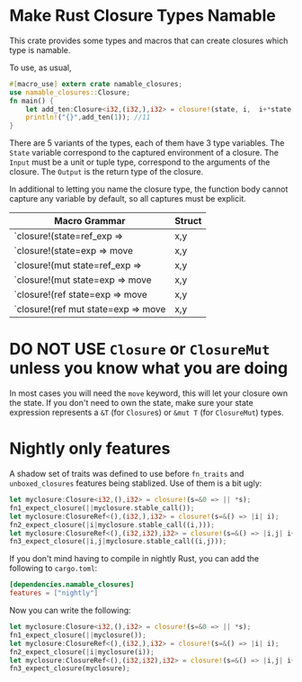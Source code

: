 # Make Rust Closure Types Namable

This crate provides some types and macros that can create closures which type is namable.

To use, as usual,

```rust
#[macro_use] extern crate namable_closures;
use namable_closures::Closure;
fn main() {
    let add_ten:Closure<i32,(i32,),i32> = closure!(state, i,  i+*state, 10);
    println!("{}",add_ten(1)); //11
}
```

There are 5 variants of the types, each of them have 3 type variables. The `State`
variable correspond to the captured environment of a closure. The `Input` must be
a unit or tuple type, correspond to the arguments of the closure. The `Output` is
the return type of the closure.

In additional to letting you name the closure type, the function body cannot capture
any variable by default, so all captures must be explicit.

|                Macro Grammar                              | Struct       |
|-----------------------------------------------------------|--------------|
|`closure!(state=ref_exp => |x,y| body(x,y,state))`         | Closure      |
|`closure!(state=exp => move |x,y| body(x,y,state))`        | ClosureOnce  |
|`closure!(mut state=ref_exp => |x,y| body(x,y,state))`     | ClosureMut   |
|`closure!(mut state=exp => move |x,y| body(x,y,state))`    | ClosureOnce  |
|`closure!(ref state=exp => move |x,y| body(x,y,state))`    | ClosureRef   |
|`closure!(ref mut state=exp => move |x,y| body(x,y,state))`| ClosureRefMut|

# DO NOT USE `Closure` or `ClosureMut` unless you know what you are doing

In most cases you will need the `move` keyword, this will let your closure own the state. If you don't need to own the state, make sure your state expression represents a `&T` (for `Closure`s) or `&mut T` (for `ClosureMut`) types. 

# Nightly only features

A shadow set of traits was defined to use before `fn_traits` and `unboxed_closures`
features being stablized. Use of them is a bit ugly:

```rust
let myclosure:Closure<i32,(),i32> = closure!(s=&0 => || *s);
fn1_expect_closure(||myclosure.stable_call());
let myclosure:ClosureRef<(),(i32,),i32> = closure!(s=&() => |i| i);
fn2_expect_closure(|i|myclosure.stable_call((i,)));
let myclosure:ClosureRef<(),(i32,i32),i32> = closure!(s=&() => |i,j| i+j);
fn3_expect_closure(|i,j|myclosure.stable_call((i,j)));
```

If you don't mind having to compile in nightly Rust, you can add the following to `cargo.toml`:

```toml
[dependencies.namable_closures]
features = ["nightly"]
```

Now you can write the following:

```rust
let myclosure:Closure<i32,(),i32> = closure!(s=&0 => || *s);
fn1_expect_closure(||myclosure());
let myclosure:ClosureRef<(),(i32,),i32> = closure!(s=&() => |i| i);
fn2_expect_closure(|i|myclosure(i));
let myclosure:ClosureRef<(),(i32,i32),i32> = closure!(s=&() => |i,j| i+j);
fn3_expect_closure(myclosure);
```
